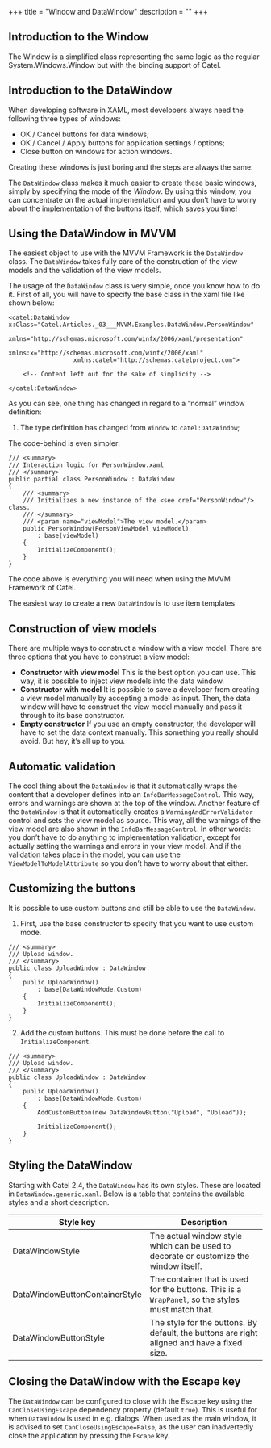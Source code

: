 +++
title = "Window and DataWindow" 
description = ""
+++

## Introduction to the Window

The Window is a simplified class representing the same logic as the regular System.Windows.Window but with the binding support of Catel.

## Introduction to the DataWindow

When developing software in XAML, most developers always need the following three types of windows:

-   OK / Cancel buttons for data windows;
-   OK / Cancel / Apply buttons for application settings / options;
-   Close button on windows for action windows.

Creating these windows is just boring and the steps are always the same:

The `DataWindow` class makes it much easier to create these basic windows, simply by specifying the mode of the *Window*. By using this window, you can concentrate on the actual implementation and you don’t have to worry about the implementation of the buttons itself, which saves you time! 

## Using the DataWindow in MVVM

The easiest object to use with the MVVM Framework is the `DataWindow` class. The `DataWindow` takes fully care of the construction of the view models and the validation of the view models.

The usage of the `DataWindow` class is very simple, once you know how to do it. First of all, you will have to specify the base class in the xaml file like shown below:

```
<catel:DataWindow x:Class="Catel.Articles._03___MVVM.Examples.DataWindow.PersonWindow"
                  xmlns="http://schemas.microsoft.com/winfx/2006/xaml/presentation"
                  xmlns:x="http://schemas.microsoft.com/winfx/2006/xaml"
                  xmlns:catel="http://schemas.catelproject.com">
    
    <!-- Content left out for the sake of simplicity -->
    
</catel:DataWindow>
```

As you can see, one thing has changed in regard to a “normal” window definition:

1.  The type definition has changed from `Window` to `catel:DataWindow`;

The code-behind is even simpler:

```
/// <summary>
/// Interaction logic for PersonWindow.xaml
/// </summary>
public partial class PersonWindow : DataWindow
{
    /// <summary>
    /// Initializes a new instance of the <see cref="PersonWindow"/> class.
    /// </summary>
    /// <param name="viewModel">The view model.</param>
    public PersonWindow(PersonViewModel viewModel)
        : base(viewModel)
    {
        InitializeComponent();
    }
}
```

The code above is everything you will need when using the MVVM Framework of Catel. 

The easiest way to create a new `DataWindow` is to use item templates

## Construction of view models

There are multiple ways to construct a window with a view model. There are three options that you have to construct a view model:

-   **Constructor with view model**
    This is the best option you can use. This way, it is possible to inject view models into the data window.
-   **Constructor with model**
    It is possible to save a developer from creating a view model manually by accepting a model as input. Then, the data window will have to construct the view model manually and pass it through to its base constructor.
-   **Empty constructor**
    If you use an empty constructor, the developer will have to set the data context manually. This something you really should avoid. But hey, it’s all up to you.

## Automatic validation

The cool thing about the `DataWindow` is that it automatically wraps the content that a developer defines into an `InfoBarMessageControl`. This way, errors and warnings are shown at the top of the window. Another feature of the `DataWindow` is that it automatically creates a `WarningAndErrorValidator` control and sets the view model as source. This way, all the warnings of the view model are also shown in the `InfoBarMessageControl`. In other words: you don’t have to do anything to implementation validation, except for actually setting the warnings and errors in your view model. And if the validation takes place in the model, you can use the `ViewModelToModelAttribute` so you don’t have to worry about that either.

## Customizing the buttons

It is possible to use custom buttons and still be able to use the `DataWindow`.

1. First, use the base constructor to specify that you want to use custom mode.

```
/// <summary>
/// Upload window.
/// </summary>
public class UploadWindow : DataWindow
{
    public UploadWindow()
        : base(DataWindowMode.Custom)
    {
        InitializeComponent();
    }
}
```

2. Add the custom buttons. This must be done before the call to `InitializeComponent`.

```
/// <summary>
/// Upload window.
/// </summary>
public class UploadWindow : DataWindow
{
    public UploadWindow()
        : base(DataWindowMode.Custom)
    {
        AddCustomButton(new DataWindowButton("Upload", "Upload"));

        InitializeComponent();
    }
}
```

## Styling the DataWindow

Starting with Catel 2.4, the `DataWindow` has its own styles. These are located in `DataWindow.generic.xaml`. Below is a table that contains the available styles and a short description.

Style key|Description
-|-
DataWindowStyle|The actual window style which can be used to decorate or customize the window itself.
DataWindowButtonContainerStyle|The container that is used for the buttons. This is a `WrapPanel`, so the styles must match that.
DataWindowButtonStyle|The style for the buttons. By default, the buttons are right aligned and have a fixed size.

## Closing the DataWindow with the Escape key

The `DataWindow` can be configured to close with the Escape key using the `CanCloseUsingEscape` dependency property (default `true`). This is useful for when `DataWindow` is used in e.g. dialogs. When used as the main window, it is advised to set `CanCloseUsingEscape=False`, as the user can inadvertedly close the application by pressing the `Escape` key.
